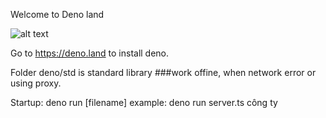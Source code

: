 Welcome to Deno land

![alt text](https://deno.land/v1_wide.jpg)

Go to https://deno.land to install deno.

Folder deno/std is standard library ###work offine, when network error or using proxy.

Startup: deno run [filename]
 example: deno run server.ts
công ty